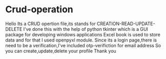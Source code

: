 # Crud-operation
Hello
Its a CRUD opertion file,its stands for CREATION-READ-UPDATE-DELETE
I've done this with the help of python tkinter which is a GUI package for developing windows applications
Excel book is used to store data and for that I used openpyxl module.
Since its a login page,there is need to be a verification,I've included otp-verifiction for email address
So you can create,update,delete your profile
Thank you
